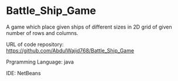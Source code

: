 # Battle_Ship_Game
A game which place given ships of different sizes in 2D grid of given number of rows and columns. 

URL of code repository: https://github.com/AbdulWajid768/Battle_Ship_Game

Prgramming Language: java

IDE: NetBeans
